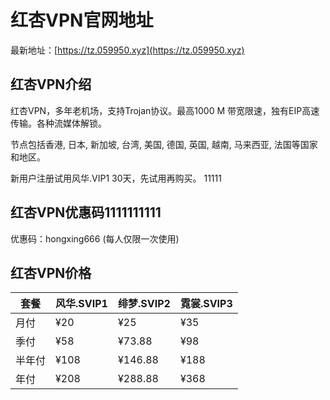 # 红杏VPN官网地址

最新地址：[https://tz.059950.xyz](https://tz.059950.xyz)

## 红杏VPN介绍

红杏VPN，多年老机场，支持Trojan协议。最高1000 M 带宽限速，独有EIP高速传输。各种流媒体解锁。

节点包括香港, 日本, 新加坡, 台湾, 美国, 德国, 英国, 越南, 马来西亚, 法国等国家和地区。

新用户注册试用风华.VIP1 30天，先试用再购买。 11111

## 红杏VPN优惠码1111111111

优惠码：hongxing666 (每人仅限一次使用)

## 红杏VPN价格

|套餐|风华.SVIP1|绯梦.SVIP2|霓裳.SVIP3|
|----|----|----|----|
|月付|¥20|¥25|¥35|
|季付|¥58|¥73.88|¥98|
|半年付|¥108|¥146.88|¥188|
|年付|¥208|¥288.88|¥368|
